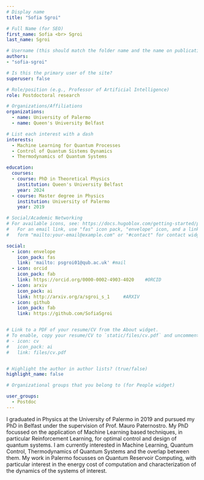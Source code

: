 ```yaml
---
# Display name
title: "Sofia Sgroi"

# Full Name (for SEO)
first_name: Sofia <br> Sgroi
last_name: Sgroi

# Username (this should match the folder name and the name on publications)
authors:
- "sofia-sgroi"

# Is this the primary user of the site?
superuser: false

# Role/position (e.g., Professor of Artificial Intelligence)
role: Postdoctoral research

# Organizations/Affiliations
organizations:
  - name: University of Palermo
  - name: Queen's University Belfast

# List each interest with a dash
interests:
  - Machine Learning for Quantum Processes
  - Control of Quantum Sistems Dynamics
  - Thermodynamics of Quantum Systems

education:
  courses:
  - course: PhD in Theoretical Physics
    institution: Queen's University Belfast
    year: 2024
  - course: Master degree in Physics
    institution: University of Palermo
    year: 2019

# Social/Academic Networking
# For available icons, see: https://docs.hugoblox.com/getting-started/page-builder/#icons
#   For an email link, use "fas" icon pack, "envelope" icon, and a link in the
#   form "mailto:your-email@example.com" or "#contact" for contact widget.

social:
  - icon: envelope
    icon_pack: fas
    link: 'mailto: psgroi01@qub.ac.uk' #mail
  - icon: orcid
    icon_pack: fab
    link: https://orcid.org/0000-0002-4903-4020    #ORCID
  - icon: arxiv
    icon_pack: ai
    link: http://arxiv.org/a/sgroi_s_1     #ARXIV
  - icon: github
    icon_pack: fab
    link: https://github.com/SofiaSgroi


# Link to a PDF of your resume/CV from the About widget.
# To enable, copy your resume/CV to `static/files/cv.pdf` and uncomment the lines below.
# - icon: cv
#   icon_pack: ai
#   link: files/cv.pdf


# Highlight the author in author lists? (true/false)
highlight_name: false

# Organizational groups that you belong to (for People widget)

user_groups:
  - Postdoc
---
```

I graduated in Physics at the University of Palermo in 2019 and pursued my PhD in Belfast under the supervision of Prof. Mauro Paternostro. My PhD focussed on the application of Machine Learning based techniques, in particular Reinforcement Learning, for optimal control and design of quantum systems. I am currently interested in Machine Learning, Quantum Control, Thermodynamics of Quantum Systems and the overlap between them. My work in Palermo focusses on Quantum Reservoir Computing, with particular interest in the energy cost of computation and characterization of the dynamics of the systems of interest.
